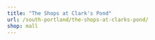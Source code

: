 ```yaml
---
title: "The Shops at Clark's Pond"
url: /south-portland/the-shops-at-clarks-pond/
shop: mall
---
```

